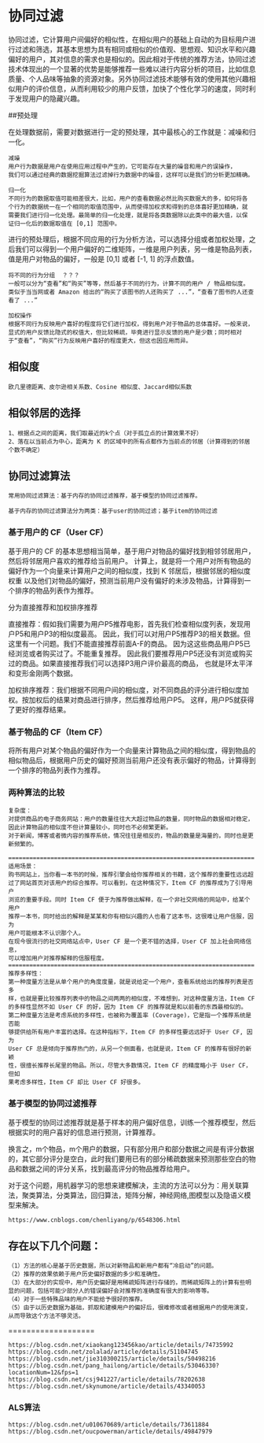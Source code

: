 # 协同过滤

协同过滤，它计算用户间偏好的相似性，在相似用户的基础上自动的为目标用户进行过滤和筛选，其基本思想为具有相同或相似的价值观、思想观、知识水平和兴趣偏好的用户，其对信息的需求也是相似的。因此相对于传统的推荐方法，协同过滤技术体现出的一个显著的优势是能够推荐一些难以进行内容分析的项目，比如信息质量、个人品味等抽象的资源对象。另外协同过滤技术能够有效的使用其他兴趣相似用户的评价信息，从而利用较少的用户反馈，加快了个性化学习的速度，同时利于发现用户的隐藏兴趣。

##预处理

在处理数据前，需要对数据进行一定的预处理，其中最核心的工作就是：减噪和归一化。

	减噪 
	用户行为数据是用户在使用应用过程中产生的，它可能存在大量的噪音和用户的误操作，
	我们可以通过经典的数据挖掘算法过滤掉行为数据中的噪音，这样可以是我们的分析更加精确。
	
	归一化 
	不同行为的数据取值可能相差很大，比如，用户的查看数据必然比购买数据大的多，如何将各
	个行为的数据统一在一个相同的取值范围中，从而使得加权求和得到的总体喜好更加精确，就
	需要我们进行归一化处理。最简单的归一化处理，就是将各类数据除以此类中的最大值，以保
	证归一化后的数据取值在 [0,1] 范围中。

进行的预处理后，根据不同应用的行为分析方法，可以选择分组或者加权处理，之后我们可以得到一个用户偏好的二维矩阵，一维是用户列表，另一维是物品列表，值是用户对物品的偏好，一般是 [0,1] 或者 [-1, 1] 的浮点数值。

	将不同的行为分组  ？？？
	一般可以分为“查看”和“购买”等等，然后基于不同的行为，计算不同的用户 / 物品相似度。
	类似于当当网或者 Amazon 给出的“购买了该图书的人还购买了 ...”，“查看了图书的人还查看了 ...”
	
	加权操作 
	根据不同行为反映用户喜好的程度将它们进行加权，得到用户对于物品的总体喜好。一般来说，
	显式的用户反馈比隐式的权值大，但比较稀疏，毕竟进行显示反馈的用户是少数；同时相对于“查看”，“购买”行为反映用户喜好的程度更大，但这也因应用而异。

## 相似度


	欧几里德距离、皮尔逊相关系数、Cosine 相似度、Jaccard相似系数

## 相似邻居的选择

	1、根据点之间的距离，我们取最近的k个点（对于孤立点的计算效果不好）
	2、落在以当前点为中心，距离为 K 的区域中的所有点都作为当前点的邻居（计算得到的邻居个数不确定）

## 协同过滤算法

	常用协同过滤算法：基于内存的协同过滤推荐，基于模型的协同过滤推荐。
	
	基于内存的协同过滤算法分为两类：基于user的协同过滤；基于item的协同过滤

### 基于用户的 CF（User CF）

基于用户的 CF 的基本思想相当简单，基于用户对物品的偏好找到相邻邻居用户，然后将邻居用户喜欢的推荐给当前用户。
计算上，就是将一个用户对所有物品的偏好作为一个向量来计算用户之间的相似度，找到 K 邻居后，根据邻居的相似度权重
以及他们对物品的偏好，预测当前用户没有偏好的未涉及物品，计算得到一个排序的物品列表作为推荐。

分为直接推荐和加权排序推荐

直接推荐：假如我们需要为用户P5推荐电影，首先我们检查相似度列表，发现用户P5和用户P3的相似度最高。
因此，我们可以对用户P5推荐P3的相关数据。但这里有一个问题。我们不能直接推荐前面A-F的商品。
因为这这些商品用户P5已经浏览或者购买过了。不能重复推荐。
因此我们要推荐用户P5还没有浏览或购买过的商品。如果直接推荐我们可以选择P3用户评价最高的商品，
也就是环太平洋和变形金刚两个数据。

加权排序推荐：我们根据不同用户间的相似度，对不同商品的评分进行相似度加权。按加权后的结果对商品进行排序，然后推荐给用户P5。
这样，用户P5就获得了更好的推荐结果。

### 基于物品的 CF（Item CF）

将所有用户对某个物品的偏好作为一个向量来计算物品之间的相似度，得到物品的相似物品后，根据用户历史的偏好预测当前用户还没有表示偏好的物品，计算得到一个排序的物品列表作为推荐。

### 两种算法的比较

	复杂度：
	对提供商品的电子商务网站：用户的数量往往大大超过物品的数量，同时物品的数据相对稳定，
	因此计算物品的相似度不但计算量较小，同时也不必频繁更新。
	对于新闻，博客或者微内容的推荐系统，情况往往是相反的，物品的数量是海量的，同时也是更
	新频繁的。

	======================================================================
	适用场景：
	购书网站上，当你看一本书的时候，推荐引擎会给你推荐相关的书籍，这个推荐的重要性远远超
	过了网站首页对该用户的综合推荐。可以看到，在这种情况下，Item CF 的推荐成为了引导用户
	浏览的重要手段。同时 Item CF 便于为推荐做出解释，在一个非社交网络的网站中，给某个用户
	推荐一本书，同时给出的解释是某某和你有相似兴趣的人也看了这本书，这很难让用户信服，因为
	用户可能根本不认识那个人。
	在现今很流行的社交网络站点中，User CF 是一个更不错的选择，User CF 加上社会网络信息，
	可以增加用户对推荐解释的信服程度。
	======================================================================
	推荐多样性：
	第一种度量方法是从单个用户的角度度量，就是说给定一个用户，查看系统给出的推荐列表是否多
	样，也就是要比较推荐列表中的物品之间两两的相似度，不难想到，对这种度量方法，Item CF 
	的多样性显然不如 User CF 的好，因为 Item CF 的推荐就是和以前看的东西最相似的。
	第二种度量方法是考虑系统的多样性，也被称为覆盖率 (Coverage)，它是指一个推荐系统是否能
	够提供给所有用户丰富的选择。在这种指标下，Item CF 的多样性要远远好于 User CF, 因为 
	User CF 总是倾向于推荐热门的，从另一个侧面看，也就是说，Item CF 的推荐有很好的新颖
	性，很擅长推荐长尾里的物品。所以，尽管大多数情况，Item CF 的精度略小于 User CF， 但如
	果考虑多样性，Item CF 却比 User CF 好很多。


### 基于模型的协同过滤推荐

基于模型的协同过滤推荐就是基于样本的用户偏好信息，训练一个推荐模型，然后根据实时的用户喜好的信息进行预测，计算推荐。

换言之，m个物品，m个用户的数据，只有部分用户和部分数据之间是有评分数据的，其它部分评分是空白，此时我们要用已有的部分稀疏数据来预测那些空白的物品和数据之间的评分关系，找到最高评分的物品推荐给用户。

对于这个问题，用机器学习的思想来建模解决，主流的方法可以分为：用关联算法，聚类算法，分类算法，回归算法，矩阵分解，神经网络,图模型以及隐语义模型来解决。

	https://www.cnblogs.com/chenliyang/p/6548306.html


## 存在以下几个问题：

	（1）方法的核心是基于历史数据，所以对新物品和新用户都有“冷启动”的问题。
	（2）推荐的效果依赖于用户历史偏好数据的多少和准确性。
	（3）在大部分的实现中，用户历史偏好是用稀疏矩阵进行存储的，而稀疏矩阵上的计算有些明显的问题，包括可能少部分人的错误偏好会对推荐的准确度有很大的影响等等。
	（4）对于一些特殊品味的用户不能给予很好的推荐。
	（5）由于以历史数据为基础，抓取和建模用户的偏好后，很难修改或者根据用户的使用演变，从而导致这个方法不够灵活。

===================

	https://blog.csdn.net/xiaokang123456kao/article/details/74735992
	https://blog.csdn.net/zolalad/article/details/51104745
	https://blog.csdn.net/jie310300215/article/details/50498216
	https://blog.csdn.net/pang_hailong/article/details/53046330?locationNum=12&fps=1
	https://blog.csdn.net/csj941227/article/details/78202638
	https://blog.csdn.net/skynumone/article/details/43340053


### ALS算法

	https://blog.csdn.net/u010670689/article/details/73611884
	https://blog.csdn.net/oucpowerman/article/details/49847979